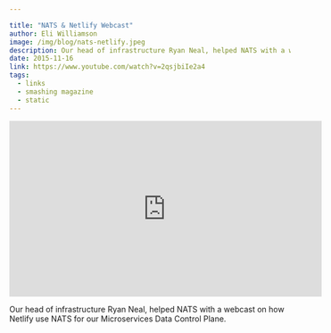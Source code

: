 ```yaml
---

title: "NATS & Netlify Webcast"
author: Eli Williamson
image: /img/blog/nats-netlify.jpeg
description: Our head of infrastructure Ryan Neal, helped NATS with a webcast on how Netlify use NATS for our Microservices Data Control Plane.
date: 2015-11-16
link: https://www.youtube.com/watch?v=2qsjbiIe2a4
tags:
  - links
  - smashing magazine
  - static
---
```


<iframe width="560" height="315" src="https://www.youtube.com/embed/2qsjbiIe2a4" frameborder="0" allowfullscreen></iframe>

Our head of infrastructure Ryan Neal, helped NATS with a webcast on how Netlify use NATS for our Microservices Data Control Plane.

